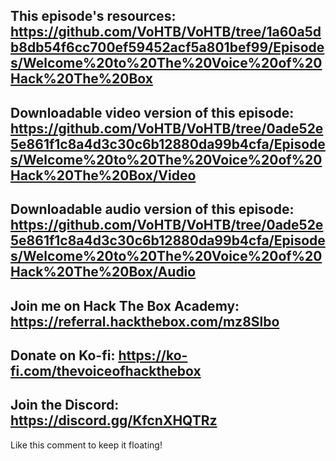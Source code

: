 This episode's resources:
https://github.com/VoHTB/VoHTB/tree/1a60a5db8db54f6cc700ef59452acf5a801bef99/Episodes/Welcome%20to%20The%20Voice%20of%20Hack%20The%20Box
---
Downloadable video version of this episode:
https://github.com/VoHTB/VoHTB/tree/0ade52e5e861f1c8a4d3c30c6b12880da99b4cfa/Episodes/Welcome%20to%20The%20Voice%20of%20Hack%20The%20Box/Video
---
Downloadable audio version of this episode:
https://github.com/VoHTB/VoHTB/tree/0ade52e5e861f1c8a4d3c30c6b12880da99b4cfa/Episodes/Welcome%20to%20The%20Voice%20of%20Hack%20The%20Box/Audio
---
Join me on Hack The Box Academy:
https://referral.hackthebox.com/mz8Slbo
---
Donate on Ko-fi:
https://ko-fi.com/thevoiceofhackthebox
---
Join the Discord:
https://discord.gg/KfcnXHQTRz
---
Like this comment to keep it floating!
